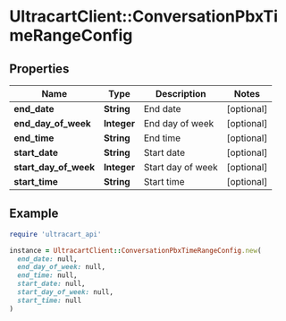 # UltracartClient::ConversationPbxTimeRangeConfig

## Properties

| Name | Type | Description | Notes |
| ---- | ---- | ----------- | ----- |
| **end_date** | **String** | End date | [optional] |
| **end_day_of_week** | **Integer** | End day of week | [optional] |
| **end_time** | **String** | End time | [optional] |
| **start_date** | **String** | Start date | [optional] |
| **start_day_of_week** | **Integer** | Start day of week | [optional] |
| **start_time** | **String** | Start time | [optional] |

## Example

```ruby
require 'ultracart_api'

instance = UltracartClient::ConversationPbxTimeRangeConfig.new(
  end_date: null,
  end_day_of_week: null,
  end_time: null,
  start_date: null,
  start_day_of_week: null,
  start_time: null
)
```

